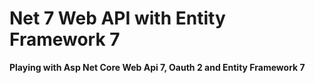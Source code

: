 # Net 7 Web API with Entity Framework 7

**Playing with Asp Net Core Web Api 7, Oauth 2 and Entity Framework 7**  